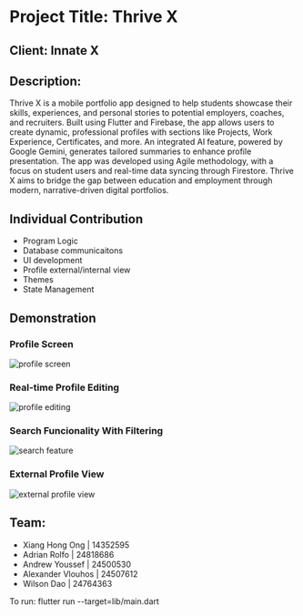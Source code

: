 # Project Title: Thrive X

## Client: Innate X

## Description:
 Thrive X is a mobile portfolio app designed to help students showcase their skills, experiences, and personal stories to potential employers, coaches, and recruiters. Built using Flutter and Firebase, the app allows users to create dynamic, professional profiles with sections like Projects, Work Experience, Certificates, and more. An integrated AI feature, powered by Google Gemini, generates tailored summaries to enhance profile presentation. The app was developed using Agile methodology, with a focus on student users and real-time data syncing through Firestore. Thrive X aims to bridge the gap between education and employment through modern, narrative-driven digital portfolios.

## Individual Contribution
- Program Logic
- Database communicaitons
- UI development
- Profile external/internal view
- Themes
- State Management

## Demonstration
### Profile Screen
![profile screen](assets/PNG/example/profile_screen.png)

### Real-time Profile Editing
![profile editing](assets/PNG/example/profile_editing.png)

### Search Funcionality With Filtering
![search feature](assets/PNG/example/search_feature.png)

### External Profile View
![external profile view](assets/PNG/example/external_profile_view.png)

## Team:

- Xiang Hong Ong | 14352595
- Adrian Rolfo | 24818686
- Andrew Youssef | 24500530
- Alexander Vlouhos | 24507612
- Wilson Dao | 24764363

To run:
    flutter run --target=lib/main.dart